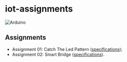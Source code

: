 # iot-assignments
![Arduino](https://img.shields.io/badge/-Arduino-00979D?style=for-the-badge&logo=Arduino&logoColor=white)

## Assignments
- Assignment 01: Catch The Led Pattern ([specifications](https://docs.google.com/document/d/1Laz85KNlV7Ki7UdJ_EspSNRILhUkWMvhuiANpUSB98s/edit));
- Assignment 02: Smart Bridge ([specifications](https://docs.google.com/document/d/16s0wVOWBpKCq3FkitngOBmHusA-5NXOpND3bSOkZWyc/edit)).

